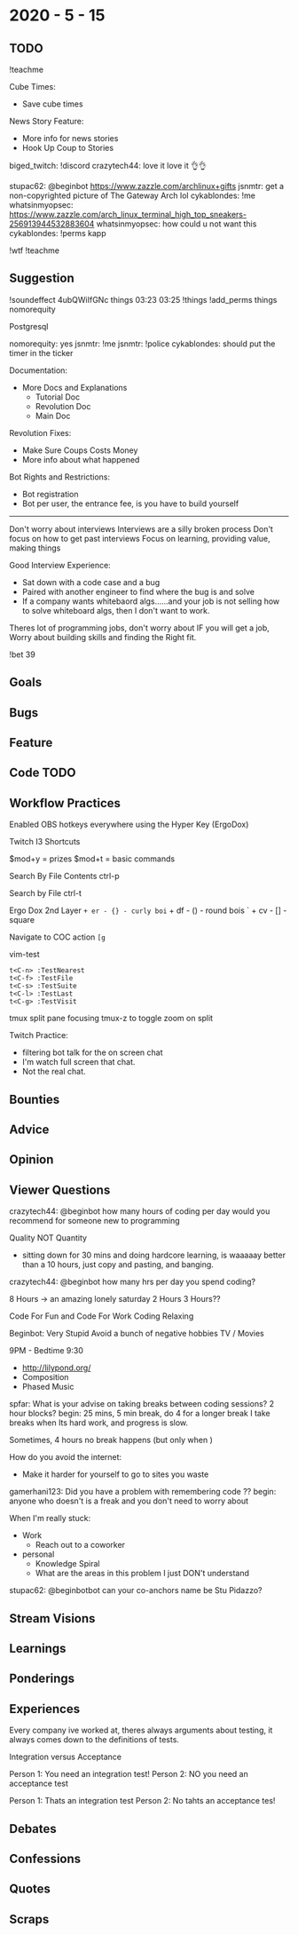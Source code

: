 # 2020 - 5 - 15

## TODO

!teachme

Cube Times:

- Save cube times

News Story Feature:

- More info for news stories
- Hook Up Coup to Stories

biged_twitch: !discord
crazytech44: love it love it 👌👌

stupac62: @beginbot <https://www.zazzle.com/archlinux+gifts>
jsnmtr: get a non-copyrighted picture of The Gateway Arch lol
cykablondes: !me
whatsinmyopsec: <https://www.zazzle.com/arch_linux_terminal_high_top_sneakers-256913944532883604>
whatsinmyopsec: how could u not want this
cykablondes: !perms kapp

!wtf
!teachme

## Suggestion

!soundeffect 4ubQWiIfGNc things 03:23 03:25
!things
!add_perms things nomorequity

Postgresql

nomorequity: yes
jsnmtr: !me
jsnmtr: !police
cykablondes: should put the timer in the ticker

Documentation:

- More Docs and Explanations
  - Tutorial Doc
  - Revolution Doc
  - Main Doc

Revolution Fixes:

- Make Sure Coups Costs Money
- More info about what happened

Bot Rights and Restrictions:

- Bot registration
- Bot per user, the entrance fee, is you have to build yourself

---

Don't worry about interviews
Interviews are a silly broken process
Don't focus on how to get past interviews
Focus on learning, providing value, making things

Good Interview Experience:

- Sat down with a code case and a bug
- Paired with another engineer to find where the bug is and solve
- If a company wants whitebaord algs......and your job is not selling how to
  solve whiteboard algs, then I don't want to work.

Theres lot of programming jobs, don't worry about IF you will get a job,
Worry about building skills and finding the Right fit.

!bet 39

## Goals

## Bugs

## Feature

## Code TODO

## Workflow Practices

Enabled OBS hotkeys everywhere using the Hyper Key (ErgoDox)

Twitch I3 Shortcuts

$mod+y = prizes
$mod+t = basic commands

Search By File Contents
ctrl-p

Search by File
ctrl-t

Ergo Dox 2nd Layer
` + er - {} - curly boi
` + df - () - round bois
` + cv - [] - square

Navigate to COC action
`[g`

vim-test

```vimrc
t<C-n> :TestNearest
t<C-f> :TestFile
t<C-s> :TestSuite
t<C-l> :TestLast
t<C-g> :TestVisit
```

tmux split pane focusing
tmux-z to toggle zoom on split

Twitch Practice:

- filtering bot talk for the on screen chat
- I'm watch full screen that chat.
- Not the real chat.

## Bounties

## Advice

## Opinion

## Viewer Questions

crazytech44: @beginbot how many hours of coding per day would you recommend for
someone new to programming

Quality NOT Quantity

- sitting down for 30 mins and doing hardcore learning,
is waaaaay better than a 10 hours, just copy and pasting, and banging.

crazytech44: @beginbot how many hrs per day you spend coding?

8 Hours -> an amazing lonely saturday
2 Hours
3 Hours??

Code For Fun
and Code For Work
Coding Relaxing

Beginbot: Very Stupid
          Avoid a bunch of negative hobbies
          TV / Movies

9PM - Bedtime
9:30

- <http://lilypond.org/>
- Composition
- Phased Music

spfar: What is your advise on taking breaks between coding sessions? 2 hour blocks?
begin: 25 mins, 5 min break, do 4 for a longer break
I take breaks when Its hard work, and progress is slow.

Sometimes, 4 hours no break happens (but only when )

How do you avoid the internet:

- Make it harder for yourself to go to sites you waste

gamerhani123: Did you have a problem with remembering code ??
begin: anyone who doesn't is a freak and you don't need to worry about

When I'm really stuck:

- Work
  - Reach out to a coworker
- personal
  - Knowledge Spiral
  - What are the areas in this problem I just DON't understand

stupac62: @beginbotbot can your co-anchors name be Stu Pidazzo?

## Stream Visions

## Learnings

## Ponderings

## Experiences

Every company ive worked at, theres always arguments about testing,
it always comes down to the definitions of tests.

Integration versus Acceptance

Person 1: You need an integration test!
Person 2: NO you need an acceptance test

Person 1: Thats an integration test
Person 2: No tahts an acceptance tes!

## Debates

## Confessions

## Quotes

## Scraps
